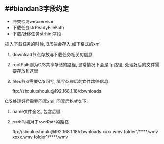##biandan3字段约定
---

* 冲突检测webservice
* 下载任务strReadyFilePath
* 下载/迁移任务strhint字段  

插入下载任务的时候, B/S端会存入,如下格式的xml   

1. download节点存放与下载任务相关的信息
2. rootPath则为C/S共享存储的路径, 通常情况下会是ftp路径, 处理好后的文件需要存放到这里
3. files节点需要C/S回写, 填写处理后的文件路径信息   

    <iptask>
        <errorMsg></errorMsg>
        <!-- 下载任务的相关信息 -->
        <download>
            <!-- 下载任务存放在rootPath下, 一般会给ftp地址 -->
            <rootPath>ftp://shoulu:shoulu@192.168.1.18/downloads</rootPath>
            <files></files>
        </download>
    </iptask>
    
C/S处理好后需要回写xml, 回写后格式如下: 

1. name文件全名, 包含后缀
2. path时相对于rootPath的路径   


    <iptask>
        <errorMsg></errorMsg>
        <!-- 下载任务的相关信息 -->
        <download>
            <!-- 下载任务存放在rootPath下, 一般会给ftp地址 -->
            <rootPath>ftp://shoulu:shoulu@192.168.1.18/downloads</rootPath>
            <files>
                <file>
                    <name>xxxx.wmv</name>
                    <!-- 相对rootPath 路径 -->
                    <path>folder1/****.wmv</path>
                </file>
                <file>
                    <name>xxxx.wmv</name>
                    <!-- 相对rootPath 路径 -->
                    <path>folder1/****.wmv</path>
                </file>
                <!-- 多个file继续追加 -->
            </files>   
        </download>
    </iptask>   

